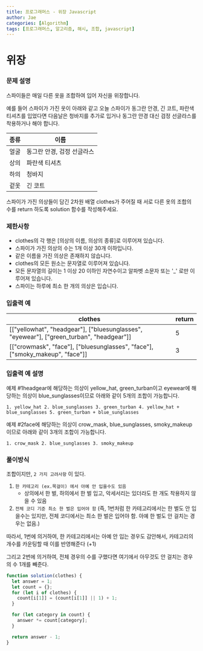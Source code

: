 ```yaml
---
title: 프로그래머스 - 위장 Javascript
author: Jae
categories: [Algorithm]
tags: [프로그래머스, 알고리즘, 해시, 조합, javascript]
---
```


# 위장

### **문제 설명**

스파이들은 매일 다른 옷을 조합하여 입어 자신을 위장합니다.

예를 들어 스파이가 가진 옷이 아래와 같고 오늘 스파이가 동그란 안경, 긴 코트, 파란색 티셔츠를 입었다면 다음날은 청바지를 추가로 입거나 동그란 안경 대신 검정 선글라스를 착용하거나 해야 합니다.

| 종류 | 이름                       |
| ---- | -------------------------- |
| 얼굴 | 동그란 안경, 검정 선글라스 |
| 상의 | 파란색 티셔츠              |
| 하의 | 청바지                     |
| 겉옷 | 긴 코트                    |

스파이가 가진 의상들이 담긴 2차원 배열 clothes가 주어질 때 서로 다른 옷의 조합의 수를 return 하도록 solution 함수를 작성해주세요.

### 제한사항

- clothes의 각 행은 [의상의 이름, 의상의 종류]로 이루어져 있습니다.
- 스파이가 가진 의상의 수는 1개 이상 30개 이하입니다.
- 같은 이름을 가진 의상은 존재하지 않습니다.
- clothes의 모든 원소는 문자열로 이루어져 있습니다.
- 모든 문자열의 길이는 1 이상 20 이하인 자연수이고 알파벳 소문자 또는 '\_' 로만 이루어져 있습니다.
- 스파이는 하루에 최소 한 개의 의상은 입습니다.

### 입출력 예

| clothes                                                                                  | return |
| ---------------------------------------------------------------------------------------- | ------ |
| [["yellowhat", "headgear"], ["bluesunglasses", "eyewear"], ["green_turban", "headgear"]] | 5      |
| [["crowmask", "face"], ["bluesunglasses", "face"], ["smoky_makeup", "face"]]             | 3      |

### 입출력 예 설명

예제 #1headgear에 해당하는 의상이 yellow_hat, green_turban이고 eyewear에 해당하는 의상이 blue_sunglasses이므로 아래와 같이 5개의 조합이 가능합니다.

`1. yellow_hat 2. blue_sunglasses 3. green_turban 4. yellow_hat + blue_sunglasses 5. green_turban + blue_sunglasses`

예제 #2face에 해당하는 의상이 crow_mask, blue_sunglasses, smoky_makeup이므로 아래와 같이 3개의 조합이 가능합니다.

`1. crow_mask 2. blue_sunglasses 3. smoky_makeup`

### 풀이방식

조합이지만, `2 가지 고려사항` 이 있다.

1. `한 카테고리 (ex.목걸이) 에서 아예 안 입을수도 있음`
   - 상의에서 한 벌, 하의에서 한 벌 입고, 악세서리는 있더라도 한 개도 착용하지 않을 수 있음
2. `전체 코디 기준 최소 한 벌은 입어야 함` (즉, 1번처럼 한 카테고리에서는 한 벌도 안 입을수는 있지만, 전체 코디에서는 최소 한 벌은 입어야 함. 아예 한 벌도 안 걸치는 경우는 없음.)

따라서, 1번에 의거하여, 한 카테고리에서는 아예 안 입는 경우도 감안해서, 카테고리의 개수를 카운팅할 때 이를 반영해준다 (+1)

그리고 2번에 의거하여, 전체 경우의 수를 구했다면 여기에서 아무것도 안 걸치는 경우의 수 1개를 빼준다.

```javascript
function solution(clothes) {
  let answer = 1;
  let count = {};
  for (let i of clothes) {
    count[i[1]] = (count[i[1]] || 1) + 1;
  }

  for (let category in count) {
    answer *= count[category];
  }

  return answer - 1;
}
```
